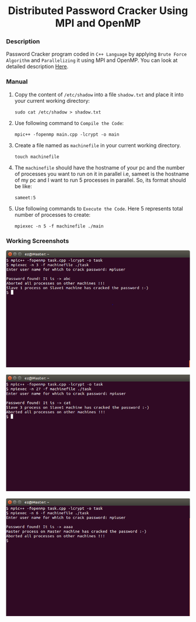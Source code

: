 <h1 align="center">Distributed Password Cracker Using MPI and OpenMP</h1>

### Description
Password Cracker program coded in `C++ Language` by applying `Brute Force Algorithm` and `Parallelizing` it using MPI and OpenMP. You can look at detailed description [Here](https://github.com/SameetAsadullah/Distributed-Password-Cracker-Using-MPI-and-OpenMP/blob/main/Project%20Statement.pdf).

### Manual
1) Copy the content of `/etc/shadow` into a file `shadow.txt` and place it into your current working directory:
    ```
    sudo cat /etc/shadow > shadow.txt
    ```
    
2) Use following command to `Compile the Code`:
    ```
    mpic++ -fopenmp main.cpp -lcrypt -o main
    ```

3) Create a file named as `machinefile` in your current working directory. 
    ```
    touch machinefile
    ```

4) The `machinefile` should have the hostname of your pc and the number of processes you want to run on it in parallel i.e, sameet is the hostname of my pc and I want to run 5 processes in parallel. So, its format should be like:
    ```
    sameet:5
    ```

5) Use following commands to `Execute the Code`. Here 5 represents total number of processes to create:
    ```
    mpiexec -n 5 -f machinefile ./main
    ```
    
### Working Screenshots
<div align="center">
  <img src = "https://github.com/SameetAsadullah/Distributed-Password-Cracker-Using-MPI-and-OpenMP/blob/main/extras/working-ss-1.PNG" alt = "" width="700px"/>
</div>
<br/>
<div align="center">
  <img src = "https://github.com/SameetAsadullah/Distributed-Password-Cracker-Using-MPI-and-OpenMP/blob/main/extras/working-ss-2.PNG" alt = "" width="700px"/>
</div>
<br/>
<div align="center">
  <img src = "https://github.com/SameetAsadullah/Distributed-Password-Cracker-Using-MPI-and-OpenMP/blob/main/extras/working-ss-3.PNG" alt = "" width="700px"/>
</div>
